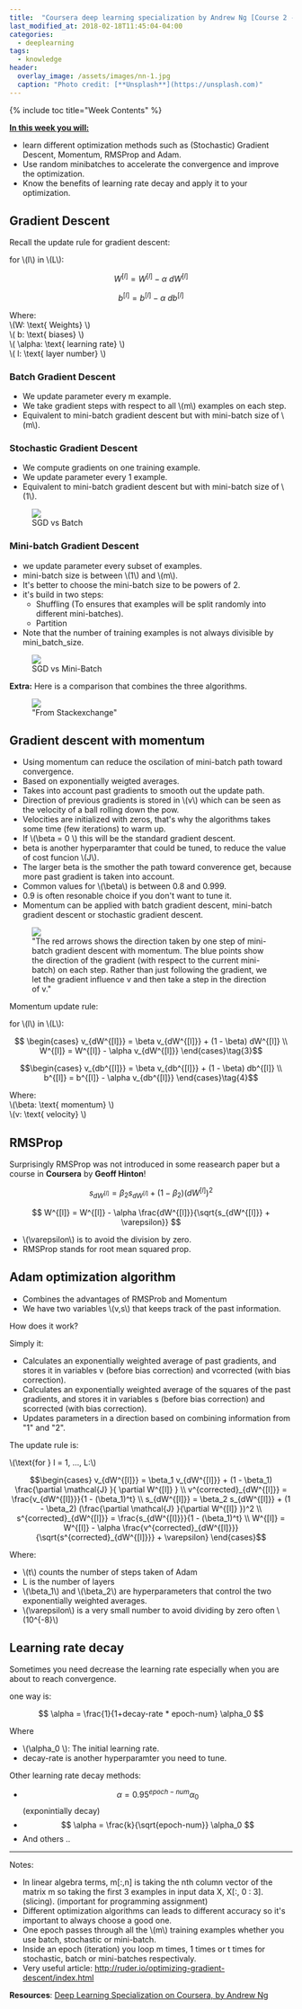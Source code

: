 ```yaml
---
title:  "Coursera deep learning specialization by Andrew Ng [Course 2 - Week 2]"
last_modified_at: 2018-02-18T11:45:04-04:00
categories: 
  - deeplearning
tags:
  - knowledge
header:
  overlay_image: /assets/images/nn-1.jpg
  caption: "Photo credit: [**Unsplash**](https://unsplash.com)"
---
```


<script type="text/javascript" async
  src="https://cdnjs.cloudflare.com/ajax/libs/mathjax/2.7.2/MathJax.js?config=TeX-MML-AM_CHTML">
</script>

<script type="text/javascript" async
  src="https://cdnjs.cloudflare.com/ajax/libs/mermaid/7.1.2/mermaid.js">
</script>

{% include toc title="Week Contents" %}


**<u>In this week you will:</u>**

* learn different optimization methods such as (Stochastic) Gradient Descent, Momentum, RMSProp and Adam.
* Use random minibatches to accelerate the convergence and improve the optimization.
* Know the benefits of learning rate decay and apply it to your optimization.


## Gradient Descent

Recall the update rule for gradient descent:

for \\(l\\) in \\(L\\):

$$ W^{[l]} = W^{[l]} - \alpha \text{ } dW^{[l]} \tag{1}$$

$$ b^{[l]} = b^{[l]} - \alpha \text{ } db^{[l]} \tag{2}$$

Where: <br>
\\(W: \text{ Weights} \\) <br>
\\( b: \text{ biases} \\) <br>
\\( \alpha: \text{ learning rate} \\) <br>
\\( l: \text{ layer number} \\) <br>


### Batch Gradient Descent
* We update parameter every m example.
* We take gradient steps with respect to all  \\(m\\) examples on each step.
* Equivalent to mini-batch gradient descent but with mini-batch size of \\(m\\).


### Stochastic Gradient Descent
* We compute gradients on one training example.
* We update parameter every 1 example.
* Equivalent to mini-batch gradient descent but with mini-batch size of \\(1\\).

<figure>
	<a href="/assets/images/dl/sgd_vs_batch.png"><img src="/assets/images/dl/sgd_vs_batch.png"></a>
	<figcaption>SGD vs Batch</figcaption>
</figure>

### Mini-batch Gradient Descent
* we update parameter every subset of examples.
* mini-batch size is between \\(1\\) and \\(m\\).
* It's better to choose the mini-batch size to be powers of 2.
* it's build in two steps:
	* Shuffling (To ensures that examples will be split randomly into different mini-batches).
	* Partition
* Note that the number of training examples is not always divisible by mini_batch_size.


<figure>
	<a href="/assets/images/dl/sgd_vs_minibatch.png"><img src="/assets/images/dl/sgd_vs_minibatch.png"></a>
	<figcaption>SGD vs Mini-Batch</figcaption>
</figure>




**Extra:** Here is a comparison that combines the three algorithms.

<figure>
	<a href="https://stats.stackexchange.com/questions/153531/what-is-batch-size-in-neural-network"><img src="/assets/images/dl/sgd_vs_batch_vs_mini-batch.png"></a>
	<figcaption>"From Stackexchange"</figcaption>
</figure>


## Gradient descent with momentum

* Using momentum can reduce the oscilation of mini-batch path toward convergence.
* Based on exponentially weigted averages.
* Takes into account past gradients to smooth out the update path.
* Direction of previous gradients is stored in \\(v\\) which can be seen as the velocity of a ball rolling down the pow.
* Velocities are initialized with zeros, that's why the algorithms takes some time (few iterations) to warm up.
* If \\(\beta = 0 \\) this will be the standard gradient descent.
* beta is another hyperparamter that could be tuned, to reduce the value of cost funcion \\(J\\).
* The larger beta is the smother the path toward converence get, because more past gradient is taken into account.
* Common values for \\(\beta\\) is between 0.8 and 0.999.
* 0.9 is often resonable choice if you don't want to tune it.
* Momentum can be applied with batch gradient descent, mini-batch gradient descent or stochastic gradient descent.



<figure>
	<a href="/assets/images/dl/opt_momentum.png"><img src="/assets/images/dl/opt_momentum.png"></a>
	<figcaption>"The red arrows shows the direction taken by one step of mini-batch gradient descent with momentum. The blue points show the direction of the gradient (with respect to the current mini-batch) on each step. Rather than just following the gradient, we let the gradient influence  v
  and then take a step in the direction of v."</figcaption>
</figure>


Momentum update rule:

for \\(l\\) in \\(L\\):

$$ \begin{cases}
v_{dW^{[l]}} = \beta v_{dW^{[l]}} + (1 - \beta) dW^{[l]} \\
W^{[l]} = W^{[l]} - \alpha v_{dW^{[l]}}
\end{cases}\tag{3}$$

$$\begin{cases}
v_{db^{[l]}} = \beta v_{db^{[l]}} + (1 - \beta) db^{[l]} \\
b^{[l]} = b^{[l]} - \alpha v_{db^{[l]}} 
\end{cases}\tag{4}$$


Where: <br>
\\(\beta: \text{ momentum} \\) <br>
\\(v: \text{ velocity} \\)  <br>



## RMSProp

Surprisingly RMSProp was not introduced in some reasearch paper but a course in **Coursera** by **Geoff Hinton**!



$$ s_{dW^{[l]}} = \beta_2 s_{dW^{[l]}} + (1 - \beta_2)(dW^{[l]})^2 $$

$$ W^{[l]} = W^{[l]} - \alpha \frac{dW^{[l]}}{\sqrt{s_{dW^{[l]}} + \varepsilon}} $$

* \\(\varepsilon\\) is to avoid the division by zero.
* RMSProp stands for root mean squared prop.

## Adam optimization algorithm

* Combines the advantages of RMSProb and Momentum
* We have two variables \\(v,s\\) that keeps track of the past information.

How does it work?

Simply it:
- Calculates an exponentially weighted average of past gradients, and stores it in variables  v
  (before bias correction) and  vcorrected
  (with bias correction).
- Calculates an exponentially weighted average of the squares of the past gradients, and stores it in variables  s
  (before bias correction) and  scorrected
  (with bias correction).
- Updates parameters in a direction based on combining information from "1" and "2".


The update rule is:

\\(\text{for } l = 1, ..., L:\\)

$$\begin{cases}
v_{dW^{[l]}} = \beta_1 v_{dW^{[l]}} + (1 - \beta_1) \frac{\partial \mathcal{J} }{ \partial W^{[l]} } \\
v^{corrected}_{dW^{[l]}} = \frac{v_{dW^{[l]}}}{1 - (\beta_1)^t} \\
s_{dW^{[l]}} = \beta_2 s_{dW^{[l]}} + (1 - \beta_2) (\frac{\partial \mathcal{J} }{\partial W^{[l]} })^2 \\
s^{corrected}_{dW^{[l]}} = \frac{s_{dW^{[l]}}}{1 - (\beta_1)^t} \\
W^{[l]} = W^{[l]} - \alpha \frac{v^{corrected}_{dW^{[l]}}}{\sqrt{s^{corrected}_{dW^{[l]}}} + \varepsilon}
\end{cases}$$

Where:
- \\(t\\) counts the number of steps taken of Adam 
- L is the number of layers
- \\(\beta_1\\) and \\(\beta_2\\) are hyperparameters that control the two exponentially weighted averages. 
- \\(\varepsilon\\) is a very small number to avoid dividing by zero often \\(10^{-8}\\)



## Learning rate decay

Sometimes you need decrease the learning rate especially when you are about to reach convergence.

one way is:

$$ \alpha = \frac{1}{1+decay-rate * epoch-num}  \alpha_0 $$

Where
* \\(\alpha_0 \\): The initial learning rate.
* decay-rate is another hyperparamter you need to tune.


Other learning rate decay methods:

* $$ \alpha = 0.95^{epoch-num} \alpha_0 $$ (exponintially decay)
* $$ \alpha = \frac{k}{\sqrt{epoch-num}} \alpha_0 $$ 
* And others ..




---

Notes:
* In linear algebra terms, m[:,n] is taking the nth column vector of the matrix m so taking the first 3 examples in input data X, X[:, 0 : 3]. (slicing). (important for programming assignment)
* Different optimization algorithms can leads to different accuracy so it's important to always choose a good one.
* One epoch passes through all the \\(m\\) training examples whether you use batch, stochastic or mini-batch.
* Inside an epoch (iteration) you loop m times, 1 times or t times for stochastic, batch or mini-batches respectivaly.
* Very useful article: http://ruder.io/optimizing-gradient-descent/index.html

**Resources**: [Deep Learning
Specialization on Coursera, by Andrew Ng](https://www.coursera.org/specializations/deep-learning)
